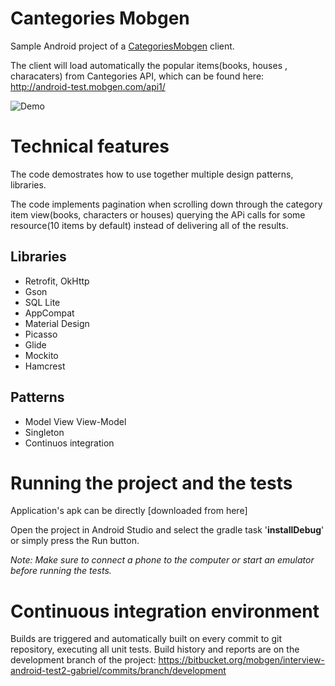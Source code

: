 # Cantegories Mobgen
Sample Android project of a [CategoriesMobgen](http://android-test.mobgen.com/api1/) client.

The client will load automatically the  popular items(books, houses , characaters) from Cantegories API, which can be found here: http://android-test.mobgen.com/api1/

![Demo](https://github.com/gabrielpozo/Categories/raw/master/gifCategories.gif)

Technical features
============
The code demostrates how to use together multiple design patterns, libraries.

The code implements pagination when scrolling down through the category item view(books, characters or houses) querying the APi calls
for some resource(10 items by default) instead of delivering all of the results.


Libraries
-------
- Retrofit, OkHttp
- Gson
- SQL Lite
- AppCompat
- Material Design
- Picasso
- Glide
- Mockito
- Hamcrest



Patterns
-------
- Model View View-Model
- Singleton
- Continuos integration


Running the project and the tests
=============
Application's apk can be directly [downloaded from here]

Open the project in Android Studio and select the gradle task '**installDebug**' or simply press the Run button.


_Note: Make sure to connect a phone to the computer or start an emulator before running the tests._

Continuous integration environment
============
Builds are triggered and automatically built on every commit to git repository, executing all unit tests.
Build history and reports are on the development branch of the project: https://bitbucket.org/mobgen/interview-android-test2-gabriel/commits/branch/development

